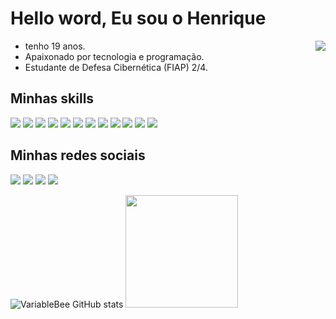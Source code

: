 <h1>Hello word, Eu sou o Henrique</h1> 
<img align="right" src="https://raw.githubusercontent.com/gist/LuizHenriqueMB/570649cbbfe62a874fc265cf2ccbac63/raw/215310cd9bbe25943cc6c2695fe0d52a8609184c/githubcard.svg" />

- tenho 19 anos. 
- Apaixonado por tecnologia e programação.
- Estudante de Defesa Cibernética (FIAP) 2/4.
  
<h2>Minhas skills</h2>
<div align="inline-block">
<img src="https://img.shields.io/badge/Python-14354C?style=for-the-badge&logo=python&logoColor=white"/>
<img src="https://img.shields.io/badge/Django-092E20?style=for-the-badge&logo=django&logoColor=white"/>
<img src="https://img.shields.io/badge/Flask-000000?style=for-the-badge&logo=flask&logoColor=white"/>
<img src="https://img.shields.io/badge/MySQL-00000F?style=for-the-badge&logo=mysql&logoColor=white"/>
<img src="https://img.shields.io/badge/SQLite-07405E?style=for-the-badge&logo=sqlite&logoColor=white"/>
<img src="https://img.shields.io/badge/Amazon_AWS-FF9900?style=for-the-badge&logo=amazonaws&logoColor=white"/>
<img src="https://img.shields.io/badge/Google_Cloud-4285F4?style=for-the-badge&logo=google-cloud&logoColor=white"/>
<img src="https://img.shields.io/badge/Microsoft_Azure-0089D6?style=for-the-badge&logo=microsoft-azure&logoColor=white"/>
<img src="https://img.shields.io/badge/JavaScript-F7DF1E?style=for-the-badge&logo=javascript&logoColor=black"/>
<img src="https://img.shields.io/badge/Node.js-43853D?style=for-the-badge&logo=node.js&logoColor=white"/>
<img src="https://img.shields.io/badge/React-20232A?style=for-the-badge&logo=react&logoColor=61DAFB"/>
<img src="https://img.shields.io/badge/Oracle-F80000?style=for-the-badge&logo=oracle&logoColor=black">
</div>

<h2>Minhas redes sociais</h2>
<div align="inline-block">
 <img src="https://img.shields.io/badge/Codepen-000000?style=for-the-badge&logo=codepen&logoColor=white" />
 <img src="https://img.shields.io/badge/-Hackerrank-2EC866?style=for-the-badge&logo=HackerRank&logoColor=white" />
 <img src="https://img.shields.io/badge/LinkedIn-0077B5?style=for-the-badge&logo=linkedin&logoColor=white" href="https://linkedin.com/in/henriquemoro"/>
 <img src="https://img.shields.io/badge/Dribbble-EA4C89?style=for-the-badge&logo=dribbble&logoColor=white" />
</div>



 ![VariableBee GitHub stats](https://github-readme-stats.vercel.app/api?username=LuizHenriqueMB&show_icons=true&theme=merko)
<img  height="180em" src="https://github-readme-stats.vercel.app/api/top-langs/?username=Leyanedev&layout=compact&langs_count=16&theme=merko"/>






 
